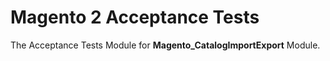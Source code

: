 # Magento 2 Acceptance Tests

The Acceptance Tests Module for **Magento_CatalogImportExport** Module.
